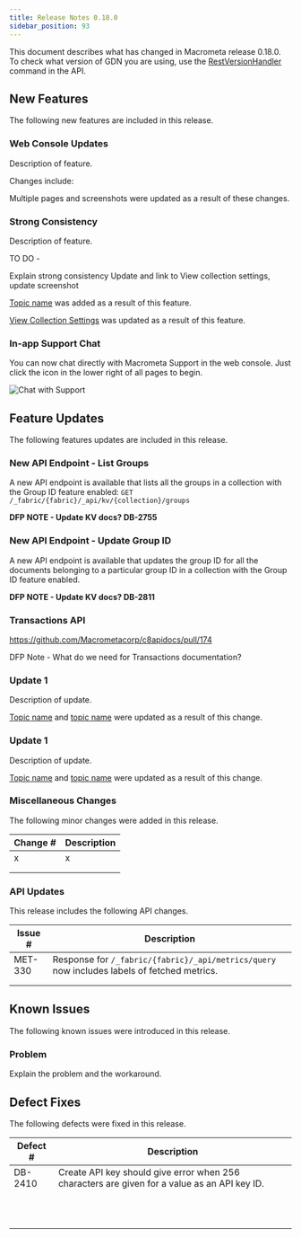 ```yaml
---
title: Release Notes 0.18.0
sidebar_position: 93
---
```


This document describes what has changed in Macrometa release 0.18.0. To check what version of GDN you are using, use the [RestVersionHandler](https://macrometa.com/docs/api#/operations/RestVersionHandler) command in the API.

## New Features

The following new features are included in this release.

### Web Console Updates

Description of feature.

Changes include:



Multiple pages and screenshots were updated as a result of these changes.

### Strong Consistency

Description of feature.

TO DO - 

Explain strong consistency
Update and link to View collection settings, update screenshot

[Topic name](index.md) was added as a result of this feature.

[View Collection Settings](../collections/view-collection-settings.md) was updated as a result of this feature.

### In-app Support Chat

You can now chat directly with Macrometa Support in the web console. Just click the icon in the lower right of all pages to begin.

![Chat with Support](/img/release-notes/18-00-support-chat.png)

## Feature Updates

The following features updates are included in this release.

### New API Endpoint - List Groups

A new API endpoint is available that lists all the groups in a collection with the Group ID feature enabled: `GET /_fabric/{fabric}/_api/kv/{collection}/groups`

**DFP NOTE - Update KV docs? DB-2755**

### New API Endpoint - Update Group ID

A new API endpoint is available that updates the group ID for all the documents belonging to a particular group ID in a collection with the Group ID feature enabled.

**DFP NOTE - Update KV docs? DB-2811**

### Transactions API

https://github.com/Macrometacorp/c8apidocs/pull/174

DFP Note - What do we need for Transactions documentation?

### Update 1

Description of update.

[Topic name](index.md) and [topic name](index.md) were updated as a result of this change.

### Update 1

Description of update.

[Topic name](index.md) and [topic name](index.md) were updated as a result of this change.

### Miscellaneous Changes

The following minor changes were added in this release.

| Change # | Description |
| -------- | ----------- |
| x        | x           |
|          |             |
|          |             |

### API Updates

This release includes the following API changes.

| Issue # | Description |
| ------- | ----------- |
| MET-330       | Response for `/_fabric/{fabric}/_api/metrics/query` now includes labels of fetched metrics.          |
|         |             |
|         |             |

## Known Issues

The following known issues were introduced in this release.

### Problem

Explain the problem and the workaround.

## Defect Fixes

The following defects were fixed in this release.

| Defect #  | Description  |
|---|---|
| DB-2410  | Create API key should give error when 256 characters are given for a value as an API key ID.  |
|   |   |
|   |   |
|   |   |
|   |   |
|   |   |
|   |   |
|   |   |
|   |   |
|   |   |
|   |   |
|   |   |